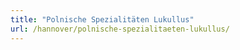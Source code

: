 ```yaml
---
title: "Polnische Spezialitäten Lukullus"
url: /hannover/polnische-spezialitaeten-lukullus/
---
```

